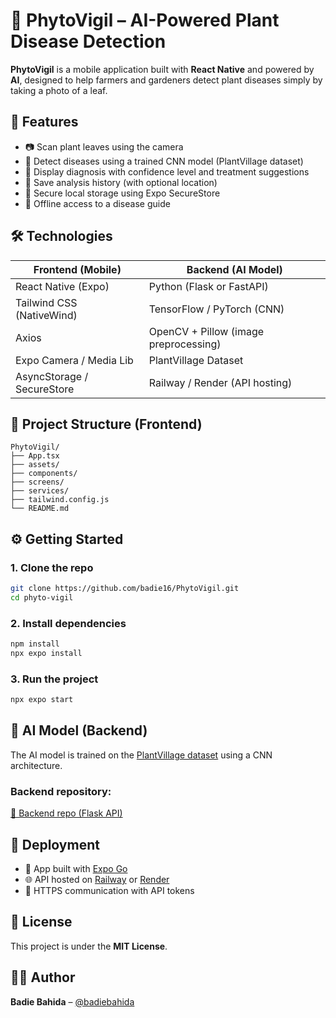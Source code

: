 
# 🌿 PhytoVigil – AI-Powered Plant Disease Detection

**PhytoVigil** is a mobile application built with **React Native** and powered by **AI**, designed to help farmers and gardeners detect plant diseases simply by taking a photo of a leaf.

<!-- <img src="./assets/logo.png" width="200" alt="PhytoVigil logo" /> -->



## 📱 Features

- 📷 Scan plant leaves using the camera
- 🤖 Detect diseases using a trained CNN model (PlantVillage dataset)
- 🧠 Display diagnosis with confidence level and treatment suggestions
- 📍 Save analysis history (with optional location)
- 🔐 Secure local storage using Expo SecureStore
- 🌱 Offline access to a disease guide



## 🛠️ Technologies

| Frontend (Mobile)       | Backend (AI Model)             |
|--------------------------|-------------------------------|
| React Native (Expo)      | Python (Flask or FastAPI)      |
| Tailwind CSS (NativeWind)| TensorFlow / PyTorch (CNN)    |
| Axios                    | OpenCV + Pillow (image preprocessing) |
| Expo Camera / Media Lib  | PlantVillage Dataset           |
| AsyncStorage / SecureStore| Railway / Render (API hosting) |



## 📁 Project Structure (Frontend)

```
PhytoVigil/
├── App.tsx
├── assets/
├── components/
├── screens/
├── services/
├── tailwind.config.js
└── README.md
```



## ⚙️ Getting Started

### 1. Clone the repo

```bash
git clone https://github.com/badie16/PhytoVigil.git
cd phyto-vigil
```

### 2. Install dependencies

```bash
npm install
npx expo install
```

### 3. Run the project

```bash
npx expo start
```



## 🧠 AI Model (Backend)

The AI model is trained on the [PlantVillage dataset](https://www.kaggle.com/datasets/emmarex/plantdisease) using a CNN architecture.

### Backend repository:  
[🔗 Backend repo (Flask API)](https://github.com/badie16/PhytoVigilAPI.git)



## 🚀 Deployment

- 📱 App built with [Expo Go](https://expo.dev)
- 🌐 API hosted on [Railway](https://railway.app) or [Render](https://render.com)
- 🔐 HTTPS communication with API tokens 



## 📜 License

This project is under the **MIT License**.



## 👨‍💻 Author

**Badie Bahida** – [@badiebahida](https://github.com/badie16)  
